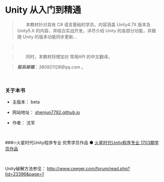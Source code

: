 # Unity 从入门到精通


>&emsp;&emsp;本教材针对具有 C# 语言基础的学员，内容涵盖 Unity4.7X 版本及 Unity5.X 的内容，并结合实战开发，详尽介绍 Unity 的各部分功能，并跟随 Unity 的版本功能同步更新...

>&emsp;&emsp;

>&emsp;&emsp;同时，本教材将增加对 常用API 的中文翻译。

>___联系邮箱___：_380921128@qq.com_ 。


&emsp;


### 关于本书

* 主版本： beta

* 网站地址： [shenjun7792.github.io](https://shenjun7792.github.io)

* 作者： 沈军

&emsp;


###🔥火星时代Unity程序专业 优秀学员作品
● [火星时代Unity程序专业 1703期学员作品](http://v.youku.com/v_show/id_XMjg2ODI5OTIwNA==.html?spm=a2h3j.8428770.3416059.1)


&emsp;







Unity破解方法参见：
http://www.ceeger.com/forum/read.php?tid=23396&page=1

&emsp;



